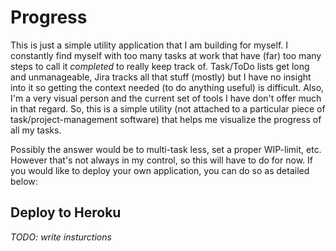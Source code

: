 # Progress

This is just a simple utility application that I am building for myself. I constantly
find myself with too many tasks at work that have (far) too many steps to call it
_completed_ to really keep track of. Task/ToDo lists get long and unmanageable, Jira
tracks all that stuff (mostly) but I have no insight into it so getting the context
needed (to do anything useful) is difficult. Also, I'm a very visual person and the
current set of tools I have don't offer much in that regard. So, this is a simple
utility (not attached to a particular piece of task/project-management software)
that helps me visualize the progress of all my tasks.

Possibly the answer would be to multi-task less, set a proper WIP-limit, etc. However
that's not always in my control, so this will have to do for now. If you would like
to deploy your own application, you can do so as detailed below:

## Deploy to Heroku

_*TODO:* write insturctions_
